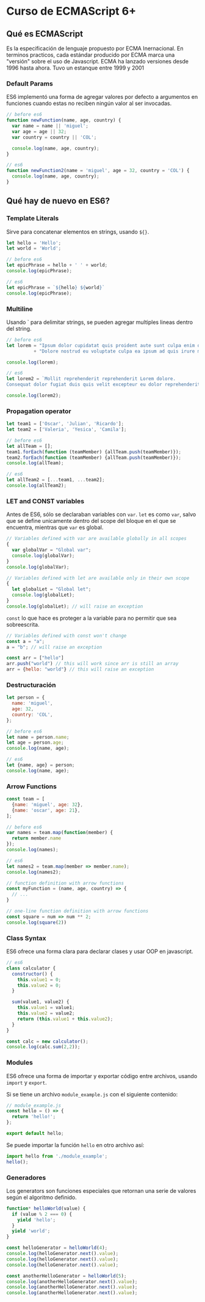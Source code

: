 # Curso de ECMAScript 6+

## Qué es ECMAScript

Es la especificación de lenguaje propuesto por ECMA Inernacional. En terminos practicos, cada estándar producido por ECMA marca una "versión" sobre el uso de Javascript. ECMA ha lanzado versiones desde 1996 hasta ahora. Tuvo un estanque entre 1999 y 2001

### Default Params

ES6 implementó una forma de agregar valores por defecto a argumentos en funciones cuando estas no reciben ningún valor al ser invocadas.

```javascript
// before es6
function newFunction(name, age, country) {
  var name = name || 'miguel';
  var age = age || 32;
  var country = country || 'COL';

  console.log(name, age, country);
}

// es6
function newFunction2(name = 'miguel', age = 32, country = 'COL') {
  console.log(name, age, country);
}
```

## Qué hay de nuevo en ES6?

### Template Literals

Sirve para concatenar elementos en strings, usando `${}`.

```javascript
let hello = 'Hello';
let world = 'World';

// before es6
let epicPhrase = hello + ' ' + world;
console.log(epicPhrase);

// es6
let epicPhrase = `${hello} ${world}`
console.log(epicPhrase);
```

### Multiline

Usando ` para delimitar strings, se pueden agregar multiples lineas dentro del string.

```javascript
// before es6
let lorem = "Ipsum dolor cupidatat quis proident aute sunt culpa enim duis veniam \n" 
          + "Dolore nostrud eu voluptate culpa ea ipsum ad quis irure minim do ipsum eu.";

console.log(lorem);

// es6
let lorem2 = `Mollit reprehenderit reprehenderit Lorem dolore.
Consequat dolor fugiat duis quis velit excepteur eu dolor reprehenderit occaecat aute elit ad consectetur.`;

console.log(lorem2);
```

### Propagation operator

 ```javascript
let team1 = ['Oscar', 'Julian', 'Ricardo'];
let team2 = ['Valeria', 'Yesica', 'Camila'];

// before es6
let allTeam = [];
team1.forEach(function (teamMember) {allTeam.push(teamMember)});
team2.forEach(function (teamMember) {allTeam.push(teamMember)});
console.log(allTeam);

// es6
let allTeam2 = [...team1, ...team2];
console.log(allTeam2);
 ```

### LET and CONST variables

Antes de ES6, sólo se declaraban variables con `var`. `let` es como `var`, salvo que se define unicamente dentro del scope del bloque en el que se encuentra, mientras que `var` es global.

```javascript
// Variables defined with var are available globally in all scopes
{
  var globalVar = "Global var";
  console.log(globalVar);
}
console.log(globalVar);

// Variables defined with let are available only in their own scope
{
  let globalLet = "Global let";
  console.log(globalLet);
}
console.log(globalLet); // will raise an exception

```

`const` lo que hace es proteger a la variable para no permitir que sea sobreescrita.

```javascript
// Variables defined with const won't change
const a = "a";
a = "b"; // will raise an exception

const arr = ["hello"]
arr.push("world") // this will work since arr is still an array
arr = {hello: "world"} // this will raise an exception
```

### Destructuración

```javascript
let person = {
  name: 'miguel',
  age: 32,
  country: 'COL',
};

// before es6
let name = person.name;
let age = person.age;
console.log(name, age);

// es6
let {name, age} = person;
console.log(name, age);
```

### Arrow Functions

```javascript
const team = [
  {name: 'miguel', age: 32},
  {name: 'oscar', age: 21},
];

// before es6
var names = team.map(function(member) {
  return member.name
});
console.log(names);

// es6
let names2 = team.map(member => member.name);
console.log(names2);

// function definition with arrow functions
const myFunction = (name, age, country) => {
  // ...
}

// one-line function definition with arrow functions
const square = num => num ** 2;
console.log(square(2))
```

### Class Syntax

ES6 ofrece una forma clara para declarar clases y usar OOP en javascript.

```javascript
// es6
class calculator {
  constructor() {
    this.value1 = 0;
    this.value2 = 0;
  }

  sum(value1, value2) {
    this.value1 = value1;
    this.value2 = value2;
    return (this.value1 + this.value2);
  }
}

const calc = new calculator();
console.log(calc.sum(2,2));
```

### Modules

ES6 ofrece una forma de importar y exportar código entre archivos, usando `import` y `export`.

Si se tiene un archivo `module_example.js` con el siguiente contenido:

```javascript
// module_example.js
const hello = () => {
  return 'hello!';
};

export default hello;
```

Se puede importar la función `hello` en otro archivo así:

```javascript
import hello from './module_example';
hello();
```

### Generadores

Los generators son funciones especiales que retornan una serie de valores según el algoritmo definido.

```javascript
function* helloWorld(value) {
  if (value % 2 === 0) {
    yield 'hello';
  }
  yield 'world';
}

const helloGenerator = helloWorld(4);
console.log(helloGenerator.next().value);
console.log(helloGenerator.next().value);
console.log(helloGenerator.next().value);

const anotherHelloGenerator = helloWorld(5);
console.log(anotherHelloGenerator.next().value);
console.log(anotherHelloGenerator.next().value);
console.log(anotherHelloGenerator.next().value);
```

